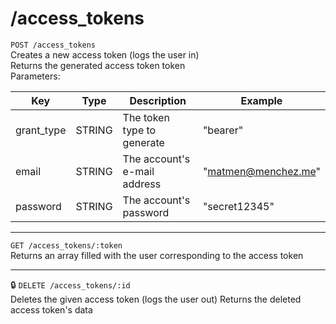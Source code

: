 # /access_tokens

`POST /access_tokens`  
Creates a new access token (logs the user in)  
Returns the generated access token token  
Parameters:  

| Key        | Type   | Description                  | Example             |
|------------|--------|------------------------------|---------------------|
| grant_type | STRING | The token type to generate   | "bearer"            |
| email      | STRING | The account's e-mail address | "matmen@menchez.me" |
| password   | STRING | The account's password       | "secret12345"       |

---

`GET /access_tokens/:token`  
Returns an array filled with the user corresponding to the access token

---

:lock: `DELETE /access_tokens/:id`  
Deletes the given access token (logs the user out)
Returns the deleted access token's data

